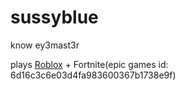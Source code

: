 # sussyblue

know ey3mast3r

plays [Roblox](https://www.roblox.com/users/1387578935/profile) + Fortnite(epic games id: 6d16c3c6e03d4fa983600367b1738e9f)
